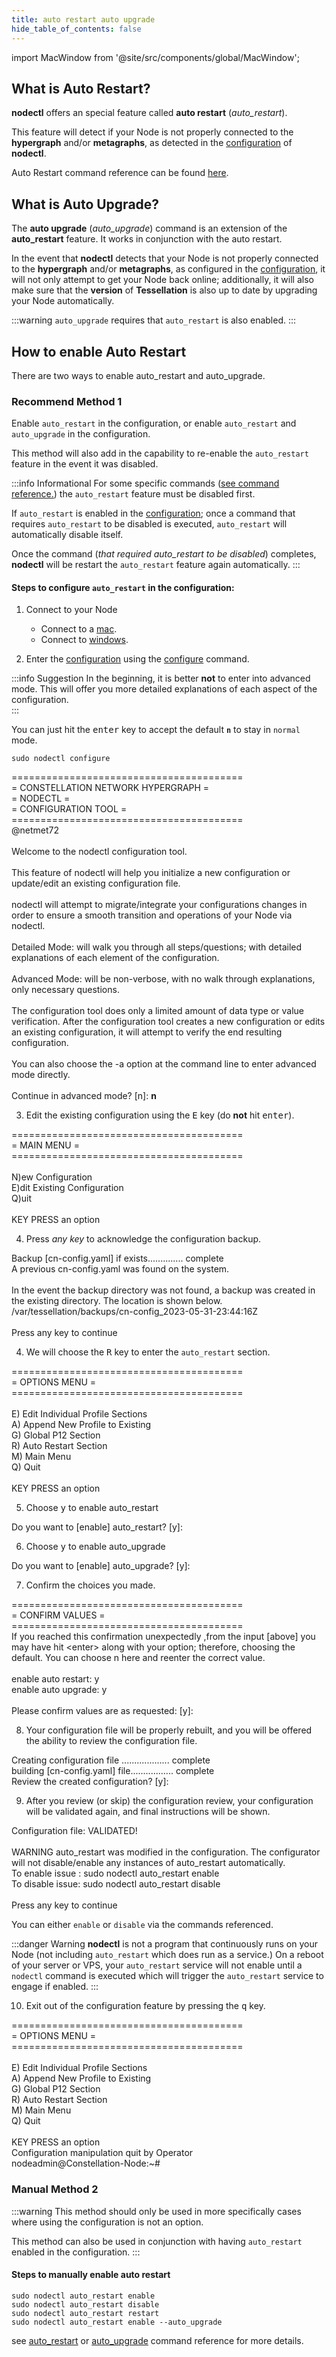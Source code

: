 ```yaml
---
title: auto restart auto upgrade
hide_table_of_contents: false
---
```


import MacWindow from '@site/src/components/global/MacWindow';

<head>
  <title>Constellation nodectl utility</title>
  <meta
    name="description"
    content="Constellation nodectl utility"
  />
  <style>{`
    :root {
      --doc-item-container-width: 60rem;
    }
  `}
  </style>
</head>

## What is Auto Restart?

**nodectl** offers an special feature called **auto restart** (*auto_restart*).

This feature will detect if your Node is not properly connected to the **hypergraph** and/or **metagraphs**, as detected in the [configuration](./nodectlConfig.md) of **nodectl**.

Auto Restart command reference can be found [here](./nodectlCommands#auto_restart).

## What is Auto Upgrade?

The **auto upgrade** (*auto_upgrade*) command is an extension of the **auto_restart** feature.  It works in conjunction with the auto restart.

In the event that **nodectl** detects that your Node is not properly connected to the **hypergraph** and/or **metagraphs**, as configured in the [configuration](./nodectlConfig.md), it will not only attempt to get your Node back online; additionally, it will also make sure that the **version** of **Tessellation** is also up to date by upgrading your Node automatically.

:::warning
`auto_upgrade` requires that `auto_restart` is also enabled.
:::

## How to enable Auto Restart

There are two ways to enable auto_restart and auto_upgrade. 

### Recommend Method 1

Enable `auto_restart` in the configuration, or enable `auto_restart` and `auto_upgrade` in the configuration.

This method will also add in the capability to re-enable the `auto_restart` feature in the event it was disabled.

:::info Informational
For some specific commands ([see command reference.](./nodectlCommands#auto_restart)) the `auto_restart` feature must be disabled first.  

If `auto_restart` is enabled in the [configuration](./nodectlConfig.md); once a command that requires `auto_restart` to be disabled is executed, `auto_restart` will automatically disable itself.  

Once the command (*that required auto_restart to be disabled*) completes, **nodectl** will be restart the `auto_restart` feature again automatically.
:::

#### Steps to configure `auto_restart` in the configuration:

1. Connect to your Node
   - Connect to a [mac](../resources/accessMac.md).
   - Connect to [windows](../resources/accessWin.md).

2. Enter the [configuration](./nodectlConfig.md) using the [configure](./nodectlCommands#configure) command.

:::info Suggestion
In the beginning, it is better **not** to enter into advanced mode.  This will offer you more detailed explanations of each aspect of the configuration.  
:::

You can just hit the <kbd>enter</kbd> key to accept the default **`n`** to stay in `normal` mode.

```
sudo nodectl configure
```
<MacWindow>
  ========================================<br />
  =   CONSTELLATION NETWORK HYPERGRAPH   =<br />
  =                NODECTL               =<br />
  =           CONFIGURATION TOOL         =<br />
  ========================================<br />
  @netmet72<br />
<br />
  Welcome to the nodectl configuration tool.<br />
<br />
  This feature of nodectl will help you initialize a new configuration or update/edit an existing
  configuration file.<br />
<br />
  nodectl will attempt to migrate/integrate your configurations changes in order to ensure a
  smooth transition and operations of your Node via nodectl.<br />
  <br />
  Detailed Mode: will walk you through all steps/questions; with detailed explanations of each
  element of the configuration.<br />
<br />
  Advanced Mode: will be non-verbose, with no walk through explanations, only necessary
  questions.<br />
<br />
  The configuration tool does only a limited amount of data type or value
  verification. After the configuration tool creates a new configuration or edits an existing configuration, it
  will attempt to verify the end resulting configuration.<br />
<br />
  You can also choose the -a option at the command line to enter advanced mode
  directly.<br />
<br />
  Continue in advanced mode? [n]: <b>n</b><br />
  </MacWindow>

3. Edit the existing configuration using the <kbd>E</kbd> key (do **not** hit <kbd>enter</kbd>).

<MacWindow>
  ========================================<br />
  =               MAIN MENU              =<br />
  ========================================<br />
<br />
  N)ew Configuration<br />
  E)dit Existing Configuration<br />
  Q)uit <br />
<br />
  KEY PRESS an option<br />
</MacWindow>

4. Press *any key* to acknowledge the configuration backup.

<MacWindow>
  Backup [cn-config.yaml] if exists.............. complete<br />
  A previous cn-config.yaml was found on the system.<br />
<br />
  In the event the backup directory was not found, a backup was created in the existing directory. The
  location is shown below.<br />
  /var/tessellation/backups/cn-config_2023-05-31-23:44:16Z<br />
<br />
  Press any key to continue<br />
</MacWindow>

4. We will choose the <kbd>R</kbd> key to enter the `auto_restart` section.

<MacWindow>
  ========================================<br />
  =              OPTIONS MENU            =<br />
  ========================================<br />
<br />
  E) Edit Individual Profile Sections <br />
  A) Append New Profile to Existing <br />
  G) Global P12 Section <br />
  R) Auto Restart Section <br />
  M) Main Menu <br />
  Q) Quit <br />
<br />
  KEY PRESS an option<br />
</MacWindow>

5. Choose <kbd>y</kbd> to enable auto_restart

<MacWindow>
Do you want to [enable] auto_restart? [y]:<br />
</MacWindow>

6. Choose <kbd>y</kbd> to enable auto_upgrade

<MacWindow>
Do you want to [enable] auto_upgrade? [y]:<br />
</MacWindow>

7. Confirm the choices you made.

<MacWindow>
  ========================================<br />
  =             CONFIRM VALUES           =<br />
  ========================================<br />
  If you reached this confirmation unexpectedly ,from the input [above] you may
  have hit &lt;enter&gt; along with your option; therefore, choosing the default.  You can choose
  n here and reenter the correct value.<br />
<br />
  enable auto restart: y<br />
  enable auto upgrade: y<br />
  <br />
  Please confirm values are as requested: [y]: <br />
</MacWindow>

8. Your configuration file will be properly rebuilt, and you will be offered the ability to review the configuration file.

<MacWindow>
  Creating configuration file ................... complete <br />
  building [cn-config.yaml] file................. complete<br />
  Review the created configuration? [y]:<br />
</MacWindow>

9. After you review (or skip) the configuration review, your configuration will be validated again, and final instructions will be shown.

<MacWindow>
  Configuration file:  VALIDATED! <br />
<br />
   WARNING  auto_restart was modified in the configuration.
  The configurator will not disable/enable any instances of auto_restart
  automatically.<br />
  To enable issue : sudo nodectl auto_restart enable<br />
  To disable issue: sudo nodectl auto_restart disable<br />
<br />
  Press any key to continue<br />
</MacWindow>

You can either `enable` or `disable` via the commands referenced.

:::danger Warning
**nodectl** is not a program that continuously runs on your Node (not including `auto_restart` which does run as a service.)  On a reboot of your server or VPS, your `auto_restart` service will not enable until a `nodectl` command is executed which will trigger the `auto_restart` service to engage if enabled.
:::

10. Exit out of the configuration feature by pressing the <kbd>q</kbd> key.

<MacWindow>
  ========================================<br />
  =              OPTIONS MENU            =<br />
  ========================================<br />
<br />
  E) Edit Individual Profile Sections <br />
  A) Append New Profile to Existing <br />
  G) Global P12 Section <br />
  R) Auto Restart Section <br />
  M) Main Menu <br />
  Q) Quit <br />
<br />
  KEY PRESS an option<br />
</MacWindow>

<MacWindow>
Configuration manipulation quit by Operator<br />
nodeadmin@Constellation-Node:~# 
</MacWindow>

### Manual Method 2

:::warning 
This method should only be used in more specifically cases where using the configuration is not an option.

This method can also be used in conjunction with having `auto_restart` enabled in the configuration.
:::

#### Steps to manually enable auto restart
```
sudo nodectl auto_restart enable
sudo nodectl auto_restart disable
sudo nodectl auto_restart restart
sudo nodectl auto_restart enable --auto_upgrade
```
see [auto_restart](./nodectlCommands#auto_restart) or [auto_upgrade](./nodectlCommands#auto-upgrade) command reference for more details.
